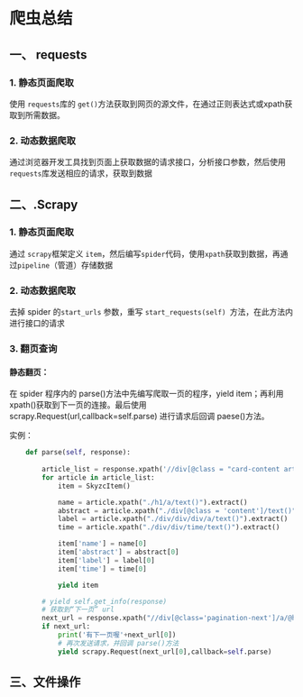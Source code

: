 #  爬虫总结

##  一、 requests

### 1. 静态页面爬取

使用 `requests`库的 `get()`方法获取到网页的源文件，在通过正则表达式或xpath获取到所需数据。

### 2. 动态数据爬取

通过浏览器开发工具找到页面上获取数据的请求接口，分析接口参数，然后使用`requests`库发送相应的请求，获取到数据

## 二、.Scrapy

### 1. 静态页面爬取

通过 `scrapy`框架定义 `item`，然后编写`spider`代码，使用`xpath`获取到数据，再通过`pipeline`（管道）存储数据

### 2. 动态数据爬取

去掉  spider 的`start_urls`  参数，重写 `start_requests(self) `方法，在此方法内进行接口的请求 

### 3. 翻页查询

#### 静态翻页：

在 spider 程序内的 parse()方法中先编写爬取一页的程序，yield item；再利用xpath()获取到下一页的连接。最后使用 scrapy.Request(url,callback=self.parse) 进行请求后回调 paese()方法。

实例：

```python
    def parse(self, response):
        
        article_list = response.xpath('//div[@class = "card-content article"]')
        for article in article_list:
            item = SkyzcItem()

            name = article.xpath("./h1/a/text()").extract()
            abstract = article.xpath("./div[@class = 'content']/text()").extract()
            label = article.xpath("./div/div/div/a/text()").extract()
            time = article.xpath("./div/div/time/text()").extract()

            item['name'] = name[0]
            item['abstract'] = abstract[0]
            item['label'] = label[0]
            item['time'] = time[0]

            yield item

        # yield self.get_info(response)
        # 获取到“下一页” url
        next_url = response.xpath("//div[@class='pagination-next']/a/@href").extract()
        if next_url:
            print('有下一页喔'+next_url[0])
            # 再次发送请求，并回调 parse()方法
            yield scrapy.Request(next_url[0],callback=self.parse)
```





## 三、文件操作

